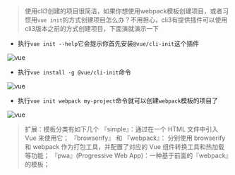 >使用cli3创建的项目很简洁，如果你想使用webpack模板创建项目，或者习惯用`vue init`的方式创建项目怎么办？不用担心，cli3有提供插件可以使用cli3版本之前的方式创建项目，下面演就演示一下

- 执行`vue init --help`它会提示你首先安装`@vue/cli-init`这个插件

![vue](https://s2.ax1x.com/2019/07/18/ZXqhSP.png)

- 执行`vue install -g @vue/cli-init`命令

![vue](https://s2.ax1x.com/2019/07/18/ZXqLYn.png)
- 执行`vue init webpack my-project`命令就可以创建`webpack`模板的项目了

![vue](https://s2.ax1x.com/2019/07/18/ZXLkf1.png)


>扩展：模板分类有如下几个
『simple』：通过在一个 HTML 文件中引入 Vue 来使用它；
『browserify』 和 『webpack』： 分别使用 browserify 和 webpack 作为打包工具，并配置了对应的 Vue 组件转换工具和热加载等功能；
『pwa』(Progressive Web App)：一种基于前面的『webpack』的模板；